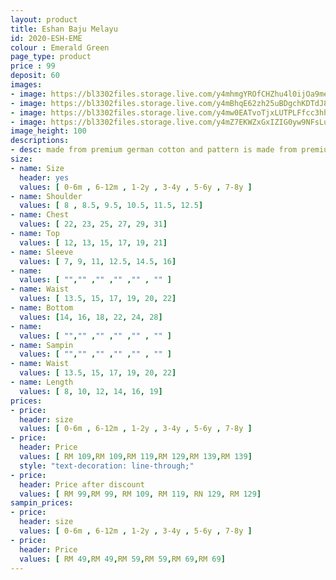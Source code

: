 ```yaml
---
layout: product
title: Eshan Baju Melayu
id: 2020-ESH-EME
colour : Emerald Green
page_type: product
price : 99
deposit: 60
images:
- image: https://bl3302files.storage.live.com/y4mhmgYROfCHZhu4l0ijOa9meoq-rXPa2EFgXcmBo_fNE0_pBtkIxnEK5UDg_mPGvF923tTqivUrSElJppB2nFwJM8UvqUPq4_ooBmcnVTcJG5S8WvSA0ZUKsLZCdGwccRO--HS_ozwidhcIKVKirAvQkZCbP0FtBczrWGikAzMslSHBbiyEnsuGs1bryxxOsn6?width=819&height=1024&cropmode=none
- image: https://bl3302files.storage.live.com/y4mBhqE62zh25uBDgchKDTdJ8vzHjv9DCw1DFEFRuH4BjbTxHBPSqSR7kIXmXGFboiyIG8vbBibwZOZN0AS_9pzqX-17Nw-Jz4AUpfkRRgi1BcklB0Y8tjxmHYlfk5SxdUZzDqNl3w_mmal0wwF6w28WRdvBIajuKf86MgzOXu9bbF_Y1aYlqB_9iEc_gc3Wea-?width=819&height=1024&cropmode=none
- image: https://bl3302files.storage.live.com/y4mw0EATvoTjxLUTPLFfcc3hhl9oCnVzCmrKAmdkCaDfucwqR7HTxzzfwbwpV99X70qWQl3W8cobqwFt81LbLnyhSzV2cjxCkJs2zq626vTBCPsp4oCjYurtSf6yDDO41LNlwEPKmFi7Bky-51okmvd1KFMo8cvI3BZmZF8yr8pwkivbu9tq44K8hKq_6aGNZoz?width=819&height=1024&cropmode=none
- image: https://bl3302files.storage.live.com/y4mZ7EKWZxGxIZIG0yw9NFsLu4AVecuu3_0-R9f_n94L0EiXSEZwJNkKh5GA2WO0AsWdhX_V_ShT8fq8UOn_l356TCtCI0ZdhNzytlGiRN16JooucwNXToPhS27TyBH6MsosXfL4yzne0PoW-wQ0p3TChe1_iyPlWlINE_xCQZ3X9ldPOZLZXN_J9GNk-Qya7Kg?width=819&height=1024&cropmode=none
image_height: 100
descriptions:
- desc: made from premium german cotton and pattern is made from premium designer cotton
size:
- name: Size
  header: yes
  values: [ 0-6m , 6-12m , 1-2y , 3-4y , 5-6y , 7-8y ]
- name: Shoulder
  values: [ 8 , 8.5, 9.5, 10.5, 11.5, 12.5]
- name: Chest
  values: [ 22, 23, 25, 27, 29, 31]
- name: Top
  values: [ 12, 13, 15, 17, 19, 21]
- name: Sleeve
  values: [ 7, 9, 11, 12.5, 14.5, 16]
- name: 
  values: [ "","" ,"" ,"" ,"" , "" ]
- name: Waist
  values: [ 13.5, 15, 17, 19, 20, 22]
- name: Bottom
  values: [14, 16, 18, 22, 24, 28]
- name: 
  values: [ "","" ,"" ,"" ,"" , "" ]
- name: Sampin
  values: [ "","" ,"" ,"" ,"" , "" ]
- name: Waist
  values: [ 13.5, 15, 17, 19, 20, 22]
- name: Length
  values: [ 8, 10, 12, 14, 16, 19]
prices:
- price:
  header: size
  values: [ 0-6m , 6-12m , 1-2y , 3-4y , 5-6y , 7-8y ]
- price:
  header: Price
  values: [ RM 109,RM 109,RM 119,RM 129,RM 139,RM 139]
  style: "text-decoration: line-through;"
- price:
  header: Price after discount
  values: [ RM 99,RM 99, RM 109, RM 119, RN 129, RM 129]
sampin_prices:
- price:
  header: size
  values: [ 0-6m , 6-12m , 1-2y , 3-4y , 5-6y , 7-8y ]
- price:
  header: Price
  values: [ RM 49,RM 49,RM 59,RM 59,RM 69,RM 69]
---
```

